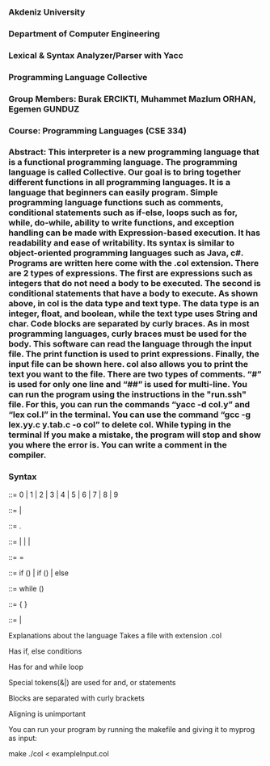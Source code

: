 ### Akdeniz University
### Department of Computer Engineering
### Lexical & Syntax Analyzer/Parser with Yacc

### Programming Language Collective
### Group Members: Burak ERCIKTI, Muhammet Mazlum ORHAN, Egemen GUNDUZ

### Course: Programming Languages (CSE 334)

### Abstract: This interpreter is a new programming language that is a functional programming language. The programming language is called Collective. Our goal is to bring together different functions in all programming languages. It is a language that beginners can easily program. Simple programming language functions such as comments, conditional statements such as if-else, loops such as for, while, do-while, ability to write functions, and exception handling can be made with Expression-based execution. It has readability and ease of writability. Its syntax is similar to object-oriented programming languages ​​such as Java, c#. Programs are written here come with the .col extension. There are 2 types of expressions. The first are expressions such as integers that do not need a body to be executed. The second is conditional statements that have a body to execute. As shown above, in col is the data type and text type. The data type is an integer, float, and boolean, while the text type uses String and char. Code blocks are separated by curly braces. As in most programming languages, curly braces must be used for the body. This software can read the language through the input file. The print function is used to print expressions. Finally, the input file can be shown here. col also allows you to print the text you want to the file. There are two types of comments. “#” is used for only one line and “##” is used for multi-line. You can run the program using the instructions in the "run.ssh" file. For this, you can run the commands “yacc -d col.y” and “lex col.l” in the terminal. You can use the command “gcc -g lex.yy.c y.tab.c -o col” to delete col. While typing in the terminal If you make a mistake, the program will stop and show you where the error is. You can write a comment in the compiler.

### Syntax
::= 0 | 1 | 2 | 3 | 4 | 5 | 6 | 7 | 8 | 9

::= |

::= .

::= | | |

::= =

::= if () | if () | else

::= while ()

::= { }

::= |

Explanations about the language
Takes a file with extension .col

Has if, else conditions

Has for and while loop

Special tokens(&|) are used for and, or statements

Blocks are separated with curly brackets

Aligning is unimportant

You can run your program by running the makefile and giving it to myprog as input:

make ./col < exampleInput.col
